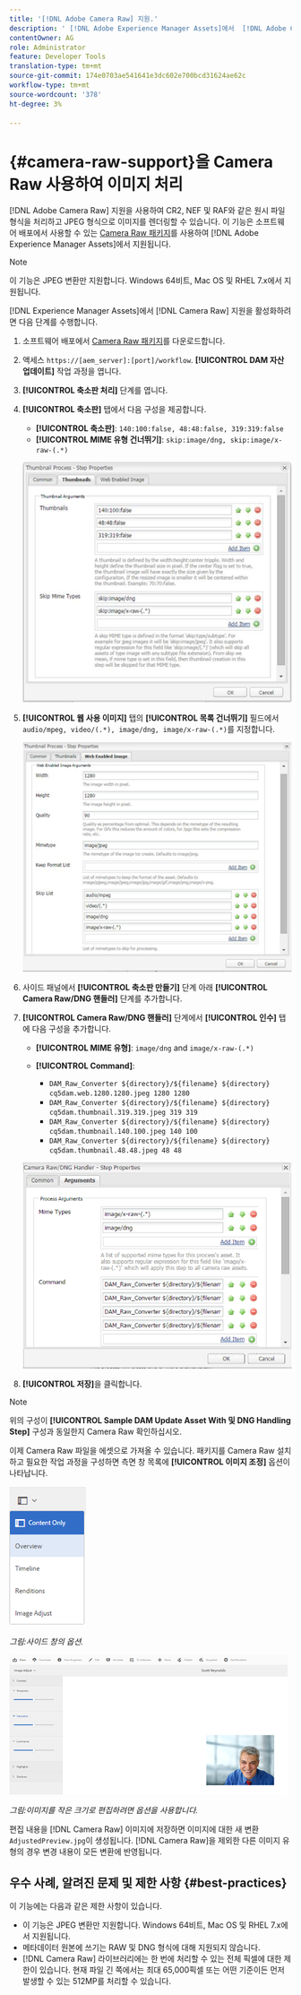 ```yaml
---
title: '[!DNL Adobe Camera Raw] 지원.'
description: ' [!DNL Adobe Experience Manager Assets]에서  [!DNL Adobe Camera Raw] 지원을 활성화하는 방법에 대해 학습합니다.'
contentOwner: AG
role: Administrator
feature: Developer Tools
translation-type: tm+mt
source-git-commit: 174e0703ae541641e3dc602e700bcd31624ae62c
workflow-type: tm+mt
source-wordcount: '378'
ht-degree: 3%

---
```



# {#camera-raw-support}을 Camera Raw 사용하여 이미지 처리

[!DNL Adobe Camera Raw] 지원을 사용하여 CR2, NEF 및 RAF와 같은 원시 파일 형식을 처리하고 JPEG 형식으로 이미지를 렌더링할 수 있습니다. 이 기능은 소프트웨어 배포에서 사용할 수 있는 [Camera Raw 패키지](https://experience.adobe.com/#/downloads/content/software-distribution/en/aem.html?package=/content/software-distribution/en/details.html/content/dam/aem/public/adobe/packages/aem630/product/assets/aem-assets-cameraraw-pkg)를 사용하여 [!DNL Adobe Experience Manager Assets]에서 지원됩니다.

>[!NOTE]
>
>이 기능은 JPEG 변환만 지원합니다. Windows 64비트, Mac OS 및 RHEL 7.x에서 지원됩니다.

[!DNL Experience Manager Assets]에서 [!DNL Camera Raw] 지원을 활성화하려면 다음 단계를 수행합니다.

1. 소프트웨어 배포에서 [Camera Raw 패키지](https://experience.adobe.com/#/downloads/content/software-distribution/en/aem.html?package=/content/software-distribution/en/details.html/content/dam/aem/public/adobe/packages/aem630/product/assets/aem-assets-cameraraw-pkg)를 다운로드합니다.
1. 액세스 `https://[aem_server]:[port]/workflow`. **[!UICONTROL DAM 자산 업데이트]** 작업 과정을 엽니다.
1. **[!UICONTROL 축소판 처리]** 단계를 엽니다.
1. **[!UICONTROL 축소판]** 탭에서 다음 구성을 제공합니다.

   * **[!UICONTROL 축소판]**:  `140:100:false, 48:48:false, 319:319:false`
   * **[!UICONTROL MIME 유형 건너뛰기]**: `skip:image/dng, skip:image/x-raw-(.*)`

   ![chlimage_1-128](assets/chlimage_1-334.png)

1. **[!UICONTROL 웹 사용 이미지]** 탭의 **[!UICONTROL 목록 건너뛰기]** 필드에서 `audio/mpeg, video/(.*), image/dng, image/x-raw-(.*)`를 지정합니다.

   ![chlimage_1-129](assets/chlimage_1-335.png)

1. 사이드 패널에서 **[!UICONTROL 축소판 만들기]** 단계 아래 **[!UICONTROL Camera Raw/DNG 핸들러]** 단계를 추가합니다.
1. **[!UICONTROL Camera Raw/DNG 핸들러]** 단계에서 **[!UICONTROL 인수]** 탭에 다음 구성을 추가합니다.

   * **[!UICONTROL MIME 유형]**: `image/dng` and  `image/x-raw-(.*)`
   * **[!UICONTROL Command]**:

      * `DAM_Raw_Converter ${directory}/${filename} ${directory} cq5dam.web.1280.1280.jpeg 1280 1280`
      * `DAM_Raw_Converter ${directory}/${filename} ${directory} cq5dam.thumbnail.319.319.jpeg 319 319`
      * `DAM_Raw_Converter ${directory}/${filename} ${directory} cq5dam.thumbnail.140.100.jpeg 140 100`
      * `DAM_Raw_Converter ${directory}/${filename} ${directory} cq5dam.thumbnail.48.48.jpeg 48 48`

   ![chlimage_1-130](assets/chlimage_1-336.png)

1. **[!UICONTROL 저장]**&#x200B;을 클릭합니다.

>[!NOTE]
>
>위의 구성이 **[!UICONTROL Sample DAM Update Asset With 및 DNG Handling Step]** 구성과 동일한지 Camera Raw 확인하십시오.

이제 Camera Raw 파일을 에셋으로 가져올 수 있습니다. 패키지를 Camera Raw 설치하고 필요한 작업 과정을 구성하면 측면 창 목록에 **[!UICONTROL 이미지 조정]** 옵션이 나타납니다.

![chlimage_1-131](assets/chlimage_1-337.png)

*그림:사이드 창의 옵션.*

![chlimage_1-132](assets/chlimage_1-338.png)

*그림:이미지를 작은 크기로 편집하려면 옵션을 사용합니다.*

편집 내용을 [!DNL Camera Raw] 이미지에 저장하면 이미지에 대한 새 변환 `AdjustedPreview.jpg`이 생성됩니다. [!DNL Camera Raw]을 제외한 다른 이미지 유형의 경우 변경 내용이 모든 변환에 반영됩니다.

## 우수 사례, 알려진 문제 및 제한 사항 {#best-practices}

이 기능에는 다음과 같은 제한 사항이 있습니다.

* 이 기능은 JPEG 변환만 지원합니다. Windows 64비트, Mac OS 및 RHEL 7.x에서 지원됩니다.
* 메타데이터 원본에 쓰기는 RAW 및 DNG 형식에 대해 지원되지 않습니다.
* [!DNL Camera Raw] 라이브러리에는 한 번에 처리할 수 있는 전체 픽셀에 대한 제한이 있습니다. 현재 파일 긴 쪽에서는 최대 65,000픽셀 또는 어떤 기준이든 먼저 발생할 수 있는 512MP를 처리할 수 있습니다.
